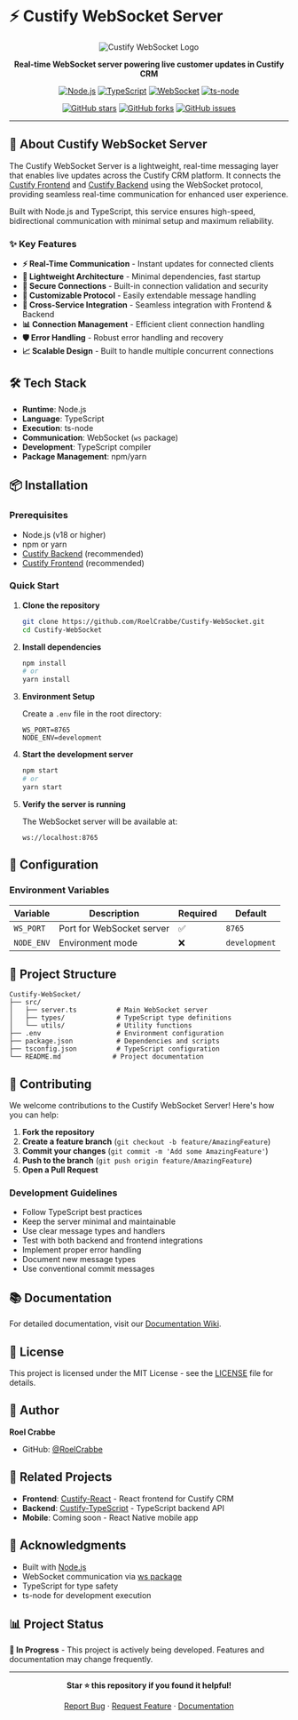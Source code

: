 # ⚡️ Custify WebSocket Server

<div align="center">

![Custify WebSocket Logo](https://img.shields.io/badge/Custify-WebSocket-green?style=for-the-badge&logo=websocket)

**Real-time WebSocket server powering live customer updates in Custify CRM**

[![Node.js](https://img.shields.io/badge/Node.js-43853D?style=for-the-badge&logo=node.js&logoColor=white)](https://nodejs.org/)
[![TypeScript](https://img.shields.io/badge/TypeScript-007ACC?style=for-the-badge&logo=typescript&logoColor=white)](https://www.typescriptlang.org/)
[![WebSocket](https://img.shields.io/badge/WebSocket-010101?style=for-the-badge&logo=websocket&logoColor=white)](https://developer.mozilla.org/en-US/docs/Web/API/WebSocket)
[![ts-node](https://img.shields.io/badge/ts--node-3178C6?style=for-the-badge&logo=typescript&logoColor=white)](https://github.com/TypeStrong/ts-node)

[![GitHub stars](https://img.shields.io/github/stars/RoelCrabbe/Custify-WebSocket?style=social)](https://github.com/RoelCrabbe/Custify-WebSocket/stargazers)
[![GitHub forks](https://img.shields.io/github/forks/RoelCrabbe/Custify-WebSocket?style=social)](https://github.com/RoelCrabbe/Custify-WebSocket/network/members)
[![GitHub issues](https://img.shields.io/github/issues/RoelCrabbe/Custify-WebSocket)](https://github.com/RoelCrabbe/Custify-WebSocket/issues)

</div>

---

## 🚀 About Custify WebSocket Server

The Custify WebSocket Server is a lightweight, real-time messaging layer that enables live updates across the Custify CRM platform. It connects the [Custify Frontend](https://github.com/RoelCrabbe/Custify-React) and [Custify Backend](https://github.com/RoelCrabbe/Custify-TypeScript) using the WebSocket protocol, providing seamless real-time communication for enhanced user experience.

Built with Node.js and TypeScript, this service ensures high-speed, bidirectional communication with minimal setup and maximum reliability.

### ✨ Key Features

- **⚡ Real-Time Communication** - Instant updates for connected clients
- **🧠 Lightweight Architecture** - Minimal dependencies, fast startup
- **🔐 Secure Connections** - Built-in connection validation and security
- **🔧 Customizable Protocol** - Easily extendable message handling
- **🔄 Cross-Service Integration** - Seamless integration with Frontend & Backend
- **📊 Connection Management** - Efficient client connection handling
- **🛡️ Error Handling** - Robust error handling and recovery
- **📈 Scalable Design** - Built to handle multiple concurrent connections

## 🛠️ Tech Stack

- **Runtime**: Node.js
- **Language**: TypeScript
- **Execution**: ts-node
- **Communication**: WebSocket (`ws` package)
- **Development**: TypeScript compiler
- **Package Management**: npm/yarn

## 📦 Installation

### Prerequisites

- Node.js (v18 or higher)
- npm or yarn
- [Custify Backend](https://github.com/RoelCrabbe/Custify-TypeScript) (recommended)
- [Custify Frontend](https://github.com/RoelCrabbe/Custify-React) (recommended)

### Quick Start

1. **Clone the repository**

    ```bash
    git clone https://github.com/RoelCrabbe/Custify-WebSocket.git
    cd Custify-WebSocket
    ```

2. **Install dependencies**

    ```bash
    npm install
    # or
    yarn install
    ```

3. **Environment Setup**

    Create a `.env` file in the root directory:

    ```env
    WS_PORT=8765
    NODE_ENV=development
    ```

4. **Start the development server**

    ```bash
    npm start
    # or
    yarn start
    ```

5. **Verify the server is running**

    The WebSocket server will be available at:

    ```
    ws://localhost:8765
    ```

## 🔧 Configuration

### Environment Variables

| Variable   | Description               | Required | Default       |
| ---------- | ------------------------- | -------- | ------------- |
| `WS_PORT`  | Port for WebSocket server | ✅       | `8765`        |
| `NODE_ENV` | Environment mode          | ❌       | `development` |

## 📂 Project Structure

```
Custify-WebSocket/
├── src/
│   ├── server.ts          # Main WebSocket server
│   ├── types/             # TypeScript type definitions
│   └── utils/             # Utility functions
├── .env                   # Environment configuration
├── package.json           # Dependencies and scripts
├── tsconfig.json          # TypeScript configuration
└── README.md             # Project documentation
```

## 🤝 Contributing

We welcome contributions to the Custify WebSocket Server! Here's how you can help:

1. **Fork the repository**
2. **Create a feature branch** (`git checkout -b feature/AmazingFeature`)
3. **Commit your changes** (`git commit -m 'Add some AmazingFeature'`)
4. **Push to the branch** (`git push origin feature/AmazingFeature`)
5. **Open a Pull Request**

### Development Guidelines

- Follow TypeScript best practices
- Keep the server minimal and maintainable
- Use clear message types and handlers
- Test with both backend and frontend integrations
- Implement proper error handling
- Document new message types
- Use conventional commit messages

## 📚 Documentation

For detailed documentation, visit our [Documentation Wiki](https://github.com/RoelCrabbe/Custify-WebSocket/wiki).

## 📝 License

This project is licensed under the MIT License - see the [LICENSE](LICENSE) file for details.

## 👤 Author

**Roel Crabbe**

- GitHub: [@RoelCrabbe](https://github.com/RoelCrabbe)

## 🔗 Related Projects

- **Frontend**: [Custify-React](https://github.com/RoelCrabbe/Custify-React) - React frontend for Custify CRM
- **Backend**: [Custify-TypeScript](https://github.com/RoelCrabbe/Custify-TypeScript) - TypeScript backend API
- **Mobile**: Coming soon - React Native mobile app

## 🙏 Acknowledgments

- Built with [Node.js](https://nodejs.org/)
- WebSocket communication via [ws package](https://github.com/websockets/ws)
- TypeScript for type safety
- ts-node for development execution

## 📊 Project Status

**🚧 In Progress** - This project is actively being developed. Features and documentation may change frequently.

---

<div align="center">

**Star ⭐ this repository if you found it helpful!**

[Report Bug](https://github.com/RoelCrabbe/Custify-WebSocket/issues) · [Request Feature](https://github.com/RoelCrabbe/Custify-WebSocket/issues) · [Documentation](https://github.com/RoelCrabbe/Custify-WebSocket/wiki)

</div>
